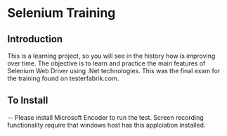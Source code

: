 # Selenium Training

## Introduction
This is a learning project, so you will see in the history how is improving over time. The objective is to learn and practice the main features of Selenium Web Driver using .Net technologies. This was the final exam for the training found on testerfabrik.com.

## To Install
-- Please install Microsoft Encoder to run the test. Screen recording functionality require that windows host has this applciation installed.
